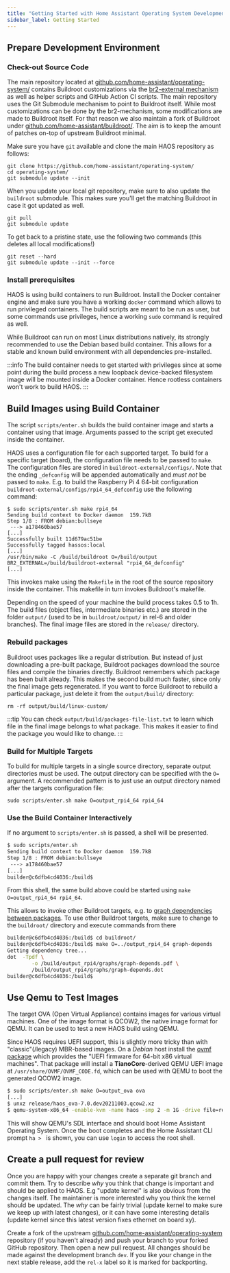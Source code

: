 ```yaml
---
title: "Getting Started with Home Assistant Operating System Development"
sidebar_label: Getting Started
---
```


## Prepare Development Environment

### Check-out Source Code

The main repository located at [github.com/home-assistant/operating-system/](https://github.com/home-assistant/operating-system/) contains Buildroot customizations via the [br2-external mechanism](https://buildroot.org/downloads/manual/manual.html#outside-br-custom) as well as helper scripts and GitHub Action CI scripts. The main repository uses the Git Submodule mechanism to point to Buildroot itself. While most customizations can be done by the br2-mechanism, some modifications are made to Buildroot itself. For that reason we also maintain a fork of Buildroot under [github.com/home-assistant/buildroot/](https://github.com/home-assistant/buildroot/). The aim is to keep the amount of patches on-top of upstream Buildroot minimal.

Make sure you have `git` available and clone the main HAOS repository as follows:

```shell
git clone https://github.com/home-assistant/operating-system/
cd operating-system/
git submodule update --init
```

When you update your local git repository, make sure to also update the `buildroot` submodule. This makes sure you'll get the matching Buildroot in case it got updated as well.

```shell
git pull
git submodule update
```

To get back to a pristine state, use the following two commands (this deletes all local modifications!)

```shell
git reset --hard
git submodule update --init --force
```

### Install prerequisites

HAOS is using build containers to run Buildroot. Install the Docker container engine and make sure you have a working `docker` command which allows to run privileged containers. The build scripts are meant to be run as user, but some commands use privileges, hence a working `sudo` command is required as well.

While Buildroot can run on most Linux distributions natively, its strongly recommended to use the Debian based build container. This allows for a stable and known build environment with all dependencies pre-installed.

:::info
The build container needs to get started with privileges since at some point during the build process a new loopback device-backed filesystem image will be mounted inside a Docker container. Hence rootless containers won't work to build HAOS.
:::

## Build Images using Build Container

The script `scripts/enter.sh` builds the build container image and starts a container using that image. Arguments passed to the script get executed inside the container.

HAOS uses a configuration file for each supported target. To build for a specific target (board), the configuration file needs to be passed to `make`. The configuration files are stored in `buildroot-external/configs/`. Note that the ending `_defconfig` will be appended automatically and *must not* be passed to `make`. E.g. to build the Raspberry Pi 4 64-bit configuration `buildroot-external/configs/rpi4_64_defconfig` use the following command:

```
$ sudo scripts/enter.sh make rpi4_64
Sending build context to Docker daemon  159.7kB
Step 1/8 : FROM debian:bullseye
 ---> a178460bae57
[...]
Successfully built 11d679ac51be
Successfully tagged hassos:local
[...]
/usr/bin/make -C /build/buildroot O=/build/output BR2_EXTERNAL=/build/buildroot-external "rpi4_64_defconfig"
[...]
```

This invokes make using the `Makefile` in the root of the source repository inside the container. This makefile in turn invokes Buildroot's makefile.

Depending on the speed of your machine the build process takes 0.5 to 1h. The build files (object files, intermediate binaries etc.) are stored in the folder `output/` (used to be in `buildroot/output/` in rel-6 and older branches). The final image files are stored in the `release/` directory.

### Rebuild packages

Buildroot uses packages like a regular distribution. But instead of just downloading a pre-built package, Buildroot packages download the source files and compile the binaries directly. Buildroot remembers which package has been built already. This makes the second build much faster, since only the final image gets regenerated. If you want to force Buildroot to rebuild a particular package, just delete it from the `output/build/` directory:

```shell
rm -rf output/build/linux-custom/
```

:::tip
You can check `output/build/packages-file-list.txt` to learn which file in the final image belongs to what package. This makes it easier to find the package you would like to change.
:::

### Build for Multiple Targets

To build for multiple targets in a single source directory, separate output directories must be used. The output directory can be specified with the `O=` argument. A recommended pattern is to just use an output directory named after the targets configuration file:


```shell
sudo scripts/enter.sh make O=output_rpi4_64 rpi4_64
```

### Use the Build Container Interactively

If no argument to `scripts/enter.sh` is passed, a shell will be presented.

```bash
$ sudo scripts/enter.sh
Sending build context to Docker daemon  159.7kB
Step 1/8 : FROM debian:bullseye
 ---> a178460bae57
[...]
builder@c6dfb4cd4036:/build$ 
```

From this shell, the same build above could be started using `make O=output_rpi4_64 rpi4_64`.

This allows to invoke other Buildroot targets, e.g. to [graph dependencies between packages](https://buildroot.org/downloads/manual/manual.html#_graphing_the_dependencies_between_packages). To use other Buildroot targets, make sure to change to the `buildroot/` directory and execute commands from there

```bash
builder@c6dfb4cd4036:/build$ cd buildroot/
builder@c6dfb4cd4036:/build$ make O=../output_rpi4_64 graph-depends
Getting dependency tree...
dot  -Tpdf \
        -o /build/output_rpi4/graphs/graph-depends.pdf \
        /build/output_rpi4/graphs/graph-depends.dot
builder@c6dfb4cd4036:/build$
```

## Use Qemu to Test Images

The target OVA (Open Virtual Appliance) contains images for various virtual machines. One of the image format is QCOW2, the native image format for QEMU. It can be used to test a new HAOS build using QEMU.

Since HAOS requires UEFI support, this is slightly more tricky than with "classic"(/legacy) MBR-based images. On a *Debian* host install the [ovmf package](https://packages.debian.org/stable/ovmf) which provides the "UEFI firmware for 64-bit x86 virtual machines". That package will install a **TianoCore**-derived QEMU UEFI image at `/usr/share/OVMF/OVMF_CODE.fd`, which can be used with QEMU to boot the generated QCOW2 image.

```bash
$ sudo scripts/enter.sh make O=output_ova ova
[...]
$ unxz release/haos_ova-7.0.dev20211003.qcow2.xz
$ qemu-system-x86_64 -enable-kvm -name haos -smp 2 -m 1G -drive file=release/haos_ova-7.0.dev20211003.qcow2,index=0,media=disk,if=virtio,format=qcow2 -drive file=/usr/share/ovmf/x64/OVMF_CODE.fd,if=pflash,format=raw,readonly=on
```

This will show QEMU's SDL interface and should boot Home Assistant Operating System. Once the boot completes and the Home Assistant CLI prompt `ha > ` is shown, you can use `login` to access the root shell.

## Create a pull request for review

Once you are happy with your changes create a separate git branch and commit them. Try to describe *why* you think that change is important and should be applied to HAOS. E.g "update kernel" is also obvious from the changes itself. The maintainer is more interested why you think the kernel should be updated. The *why* can be fairly trivial (update kernel to make sure we keep up with latest changes), or it can have some interesting details (update kernel since this latest version fixes ethernet on board xy).

Create a fork of the upstream [github.com/home-assistant/operating-system](https://github.com/home-assistant/operating-system) repository (if you haven't already) and push your branch to your forked GitHub repository. Then open a new pull request. All changes should be made against the development branch `dev`. If you like your change in the next stable release, add the `rel-x` label so it is marked for backporting.
